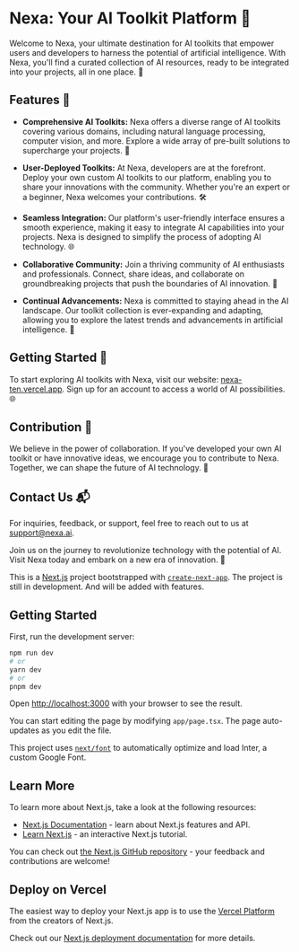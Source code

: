 # Nexa: Your AI Toolkit Platform 🚀

Welcome to Nexa, your ultimate destination for AI toolkits that empower users and developers to harness the potential of artificial intelligence. With Nexa, you'll find a curated collection of AI resources, ready to be integrated into your projects, all in one place. 🤖

## Features 🌟

- **Comprehensive AI Toolkits:** Nexa offers a diverse range of AI toolkits covering various domains, including natural language processing, computer vision, and more. Explore a wide array of pre-built solutions to supercharge your projects. 🧠

- **User-Deployed Toolkits:** At Nexa, developers are at the forefront. Deploy your own custom AI toolkits to our platform, enabling you to share your innovations with the community. Whether you're an expert or a beginner, Nexa welcomes your contributions. 🛠️

- **Seamless Integration:** Our platform's user-friendly interface ensures a smooth experience, making it easy to integrate AI capabilities into your projects. Nexa is designed to simplify the process of adopting AI technology. 🌐

- **Collaborative Community:** Join a thriving community of AI enthusiasts and professionals. Connect, share ideas, and collaborate on groundbreaking projects that push the boundaries of AI innovation. 🤝

- **Continual Advancements:** Nexa is committed to staying ahead in the AI landscape. Our toolkit collection is ever-expanding and adapting, allowing you to explore the latest trends and advancements in artificial intelligence. 🚀

## Getting Started 🚀

To start exploring AI toolkits with Nexa, visit our website: [nexa-ten.vercel.app](https://nexa-ten.vercel.app/). Sign up for an account to access a world of AI possibilities. 🌐

## Contribution 🌱

We believe in the power of collaboration. If you've developed your own AI toolkit or have innovative ideas, we encourage you to contribute to Nexa. Together, we can shape the future of AI technology. 🌟

## Contact Us 📬

For inquiries, feedback, or support, feel free to reach out to us at support@nexa.ai.

Join us on the journey to revolutionize technology with the potential of AI. Visit Nexa today and embark on a new era of innovation. 🚀



This is a [Next.js](https://nextjs.org/) project bootstrapped with [`create-next-app`](https://github.com/vercel/next.js/tree/canary/packages/create-next-app).
The project is still in development. And will be added with features. 


## Getting Started

First, run the development server:

```bash
npm run dev
# or
yarn dev
# or
pnpm dev
```

Open [http://localhost:3000](http://localhost:3000) with your browser to see the result.

You can start editing the page by modifying `app/page.tsx`. The page auto-updates as you edit the file.

This project uses [`next/font`](https://nextjs.org/docs/basic-features/font-optimization) to automatically optimize and load Inter, a custom Google Font.

## Learn More

To learn more about Next.js, take a look at the following resources:

- [Next.js Documentation](https://nextjs.org/docs) - learn about Next.js features and API.
- [Learn Next.js](https://nextjs.org/learn) - an interactive Next.js tutorial.

You can check out [the Next.js GitHub repository](https://github.com/vercel/next.js/) - your feedback and contributions are welcome!

## Deploy on Vercel

The easiest way to deploy your Next.js app is to use the [Vercel Platform](https://vercel.com/new?utm_medium=default-template&filter=next.js&utm_source=create-next-app&utm_campaign=create-next-app-readme) from the creators of Next.js.

Check out our [Next.js deployment documentation](https://nextjs.org/docs/deployment) for more details.
